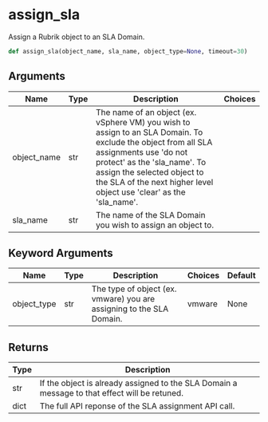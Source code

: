 # assign_sla

Assign a Rubrik object to an SLA Domain.
```py
def assign_sla(object_name, sla_name, object_type=None, timeout=30)
```

## Arguments
| Name        | Type | Description                                                                 | Choices |
|-------------|------|-----------------------------------------------------------------------------|---------|
| object_name  | str  | The name of an object (ex. vSphere VM) you wish to assign to an SLA Domain. To exclude the object from all SLA assignments use 'do not protect' as the 'sla_name'. To assign the selected object to the SLA of the next higher level object use 'clear' as the 'sla_name'. |         |
| sla_name  | str  | The name of the SLA Domain you wish to assign an object to. |         |
## Keyword Arguments
| Name        | Type | Description                                                                 | Choices | Default |
|-------------|------|-----------------------------------------------------------------------------|---------|---------|
| object_type  | str  | The type of object (ex. vmware) you are assigning to the SLA Domain.  |    vmware     |    None      |

## Returns
| Type | Description                                                                                   |
|------|-----------------------------------------------------------------------------------------------|
| str  | If the object is already assigned to the SLA Domain a message to that effect will be retuned. |
| dict  | The full API reponse of the SLA assignment API call. |
